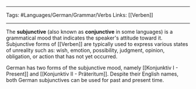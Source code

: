 ___
Tags: #Languages/German/Grammar/Verbs 
Links: [[Verben]]
___
The **subjunctive** (also known as **conjunctive** in some languages) is a grammatical mood that indicates the speaker's attitude toward it. Subjunctive forms of  [[Verben]] are typically used to express various states of unreality such as: wish, emotion, possibility, judgment, opinion, obligation, or action that has not yet occurred.

German has two forms of the subjunctive mood, namely [[Konjunktiv I - Present]] and [[Konjunktiv II - Präteritum]]. Despite their English names, both German subjunctives can be used for past and present time.